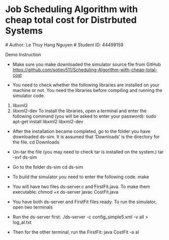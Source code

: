 # Job Scheduling Algorithm with cheap total cost for Distrbuted Systems

﻿# Author: Le Thuy Hang Nguyen
﻿# Student ID: 44499159

Demo Instruction

- Make sure you make downloaded the simulator source file from GitHub
https://github.com/sotiey511/Scheduling-Algorithm-with-cheap-total-cost

- You need to check whether the following libraries are installed on your machine or not. You need the libraries before compiling and running the simulator code.
1. libxml2
2. libxml2-dev
 To install the libraries, open a terminal and enter the following command (you will be asked to enter your password):
sudo apt-get install libxml2 libxml2-dev

- After the installation became completed, go to the folder you have downloaded ds-sim. It is assumed that ‘Downloads’ is the directory for the file.
cd Downloads

- Un-tar the file (you may need to check tar is installed on the system.)
tar -xvf ds-sim

- Go to the folder ds-sim
cd ds-sim

- To build the simulator you need to enter the following code.
make

- You will have two files ds-server.c and FirstFit.java. To make them executable:
chmod +x ds-server
javac CostFit.java

- You have both ds-server and FirstFit files ready. To run the simulator, open two terminals
- Run the ds-server first:
./ds-server -c config_simple5.xml -v all > log_al.txt

- Then for the other terminal, run the FirstFit:
java CostFit -a  al
